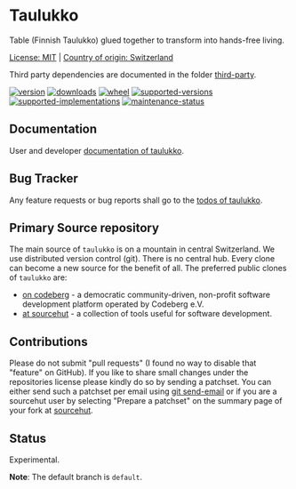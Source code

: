 # Taulukko

Table (Finnish Taulukko) glued together to transform into hands-free living.

[License: MIT](https://git.sr.ht/~sthagen/taulukko/tree/default/item/LICENSE) | 
[Country of origin: Switzerland](https://git.sr.ht/~sthagen/taulukko/tree/default/item/COUNTRY-OF-ORIGIN)

Third party dependencies are documented in the folder [third-party](docs/third-party/README.md).

[![version](https://img.shields.io/pypi/v/taulukko.svg?style=flat)](https://pypi.python.org/pypi/taulukko/)
[![downloads](https://static.pepy.tech/badge/taulukko/month)](https://pepy.tech/project/taulukko)
[![wheel](https://img.shields.io/pypi/wheel/taulukko.svg?style=flat)](https://pypi.python.org/pypi/taulukko/)
[![supported-versions](https://img.shields.io/pypi/pyversions/taulukko.svg?style=flat)](https://pypi.python.org/pypi/taulukko/)
[![supported-implementations](https://img.shields.io/pypi/implementation/taulukko.svg?style=flat)](https://pypi.python.org/pypi/taulukko/)
[![maintenance-status](https://img.shields.io/github/commit-activity/y/sthagen/taulukko.svg?style=flat)](https://git.sr.ht/~sthagen/taulukko/log)

## Documentation

User and developer [documentation of taulukko](https://codes.dilettant.life/docs/taulukko).

## Bug Tracker

Any feature requests or bug reports shall go to the [todos of taulukko](https://todo.sr.ht/~sthagen/taulukko).

## Primary Source repository

The main source of `taulukko` is on a mountain in central Switzerland.
We use distributed version control (git).
There is no central hub.
Every clone can become a new source for the benefit of all.
The preferred public clones of `taulukko` are:

* [on codeberg](https://codeberg.org/sthagen/taulukko) - a democratic community-driven, non-profit software development platform operated by Codeberg e.V.
* [at sourcehut](https://git.sr.ht/~sthagen/taulukko) - a collection of tools useful for software development.

## Contributions

Please do not submit "pull requests" (I found no way to disable that "feature" on GitHub).
If you like to share small changes under the repositories license please kindly do so by sending a patchset.
You can either send such a patchset per email using [git send-email](https://git-send-email.io) or 
if you are a sourcehut user by selecting "Prepare a patchset" on the summary page of your fork at [sourcehut](https://git.sr.ht/).

## Status

Experimental.

**Note**: The default branch is `default`.
